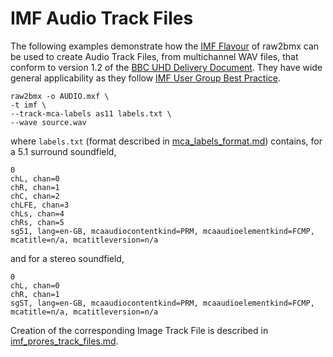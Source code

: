 # IMF Audio Track Files

The following examples demonstrate how the [IMF Flavour](imf_track_files.md) of raw2bmx can be used to create Audio Track Files, from multichannel WAV files, that conform to version 1.2 of the [BBC UHD Delivery Document](https://www.dropbox.com/s/tkvwxksgy3izpca/TechnicalDeliveryStandardsBBCUHDiPlayerSupplement.pdf?dl=0). They have wide general applicability as they follow [IMF User Group Best Practice](https://www.imfug.com/TR/audio-track-files/).

```text
raw2bmx -o AUDIO.mxf \
-t imf \
--track-mca-labels as11 labels.txt \
--wave source.wav
```

where `labels.txt` (format described in [mca_labels_format.md](mca_labels_format.md)) contains, for a 5.1 surround soundfield,

``` text
0
chL, chan=0
chR, chan=1
chC, chan=2
chLFE, chan=3
chLs, chan=4
chRs, chan=5
sg51, lang=en-GB, mcaaudiocontentkind=PRM, mcaaudioelementkind=FCMP, mcatitle=n/a, mcatitleversion=n/a
```

and for a stereo soundfield,

```text
0
chL, chan=0
chR, chan=1
sgST, lang=en-GB, mcaaudiocontentkind=PRM, mcaaudioelementkind=FCMP, mcatitle=n/a, mcatitleversion=n/a
```

Creation of the corresponding Image Track File is described in [imf_prores_track_files.md](imf_prores_track_files.md).
